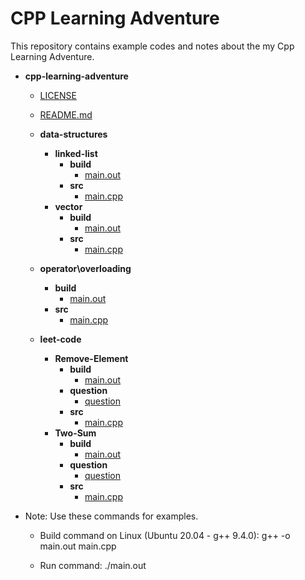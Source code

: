 # CPP Learning Adventure
This repository contains example codes and notes about the my Cpp Learning Adventure. 

- __cpp\-learning\-adventure__
   - [LICENSE](LICENSE)
   - [README.md](README.md)
   - __data\-structures__
     - __linked\-list__
       - __build__
         - [main.out](data-structures/linked-list/build/main.out)
       - __src__
         - [main.cpp](data-structures/linked-list/src/main.cpp)
     - __vector__
       - __build__
         - [main.out](data-structures/vector/build/main.out)
       - __src__
         - [main.cpp](data-structures/vector/src/main.cpp)
   - __operator\overloading__
     - __build__
       - [main.out](operator-overloading/build/main.out)
     - __src__
       - [main.cpp](operator-overloading/src/main.cpp)

   - __leet\-code__
     - __Remove\-Element__
       - __build__
         - [main.out](leet-code/Remove-Element/build/main.out)
       - __question__
         - [question](leet-code/Remove-Element/question/question)
       - __src__
         - [main.cpp](leet-code/Remove-Element/src/main.cpp)
     - __Two\-Sum__
       - __build__
         - [main.out](leet-code/Two-Sum/build/main.out)
       - __question__
         - [question](leet-code/Two-Sum/question/question)
       - __src__
         - [main.cpp](leet-code/Two-Sum/src/main.cpp)

* Note: Use these commands for examples.

    - Build command on Linux (Ubuntu 20.04 - g++ 9.4.0):
        g++ -o main.out main.cpp

    - Run command:
        ./main.out
